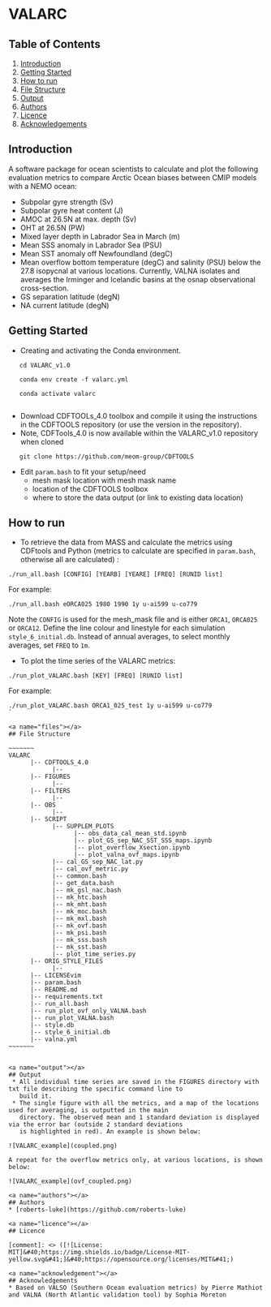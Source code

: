 # VALARC

## Table of Contents
1. [Introduction](#introduction)
2. [Getting Started](#getting_started)
3. [How to run](#howtorun)
4. [File Structure](#files)
5. [Output](#output)
6. [Authors](#authors)
7. [Licence](#licence)
8. [Acknowledgements](#acknowledgement)

<a name="introduction"></a>
## Introduction

A software package for ocean scientists to calculate and plot the following evaluation metrics to compare Arctic Ocean biases between CMIP models
  with a NEMO ocean:

   * Subpolar gyre strength (Sv)
   * Subpolar gyre heat content (J) 
   * AMOC at 26.5N at max. depth (Sv)
   * OHT at 26.5N (PW)
   * Mixed layer depth in Labrador Sea in March (m)
   * Mean SSS anomaly in Labrador Sea (PSU)
   * Mean SST anomaly off Newfoundland (degC)
   * Mean overflow bottom temperature (degC) and salinity (PSU) below the 27.8 isopycnal at various locations. Currently, VALNA isolates 
     and averages the Irminger and Icelandic basins at the osnap observational cross-section.
   * GS separation latitude (degN)
   * NA current latitude (degN)

<a name="getting_started"></a>
## Getting Started

* Creating and activating the Conda environment. 

```
   cd VALARC_v1.0

   conda env create -f valarc.yml
   
   conda activate valarc
   
```

* Download CDFTOOLs_4.0 toolbox and compile it using the instructions in the CDFTOOLS repository (or use the version in the repository).
* Note, CDFTools_4.0 is now available within the VALARC_v1.0 repository when cloned

```
   git clone https://github.com/meom-group/CDFTOOLS

```

* Edit `param.bash` to fit your setup/need
   * mesh mask location with mesh mask name
   * location of the CDFTOOLS toolbox
   * where to store the data output (or link to existing data location)
    
<a name="howtorun"></a>
## How to run
 * To retrieve the data from MASS and calculate the metrics using CDFtools and Python (metrics to calculate are 
   specified in `param.bash`, otherwise all are calculated) :
  
```
./run_all.bash [CONFIG] [YEARB] [YEARE] [FREQ] [RUNID list]
```
For example:
```
./run_all.bash eORCA025 1980 1990 1y u-ai599 u-co779
```

Note the `CONFIG` is used for the mesh_mask file and is either `ORCA1`, `ORCA025` or `ORCA12`.
Define the line colour and linestyle for each simulation `style_6_initial.db`.
Instead of annual averages, to select monthly averages, set `FREQ` to `1m`.

 * To plot the time series of the VALARC metrics:
```
./run_plot_VALARC.bash [KEY] [FREQ] [RUNID list]
```
For example:
```
./run_plot_VALARC.bash ORCA1_025_test 1y u-ai599 u-co779
`

<a name="files"></a>
## File Structure

~~~~~~~
VALARC
      |-- CDFTOOLS_4.0
            |--
      |-- FIGURES
            |--
      |-- FILTERS
            |-- 
      |-- OBS
            |-- 
      |-- SCRIPT
            |-- SUPPLEM_PLOTS
                  |-- obs_data_cal_mean_std.ipynb
                  |-- plot_GS_sep_NAC_SST_SSS_maps.ipynb
                  |-- plot_overflow_Xsection.ipynb
                  |-- plot_valna_ovf_maps.ipynb            
            |-- cal_GS_sep_NAC_lat.py
            |-- cal_ovf_metric.py
            |-- common.bash
            |-- get_data.bash
            |-- mk_gsl_nac.bash
            |-- mk_htc.bash
            |-- mk_mht.bash
            |-- mk_moc.bash
            |-- mk_mxl.bash
            |-- mk_ovf.bash
            |-- mk_psi.bash
            |-- mk_sss.bash
            |-- mk_sst.bash
            |-- plot_time_series.py
      |-- ORIG_STYLE_FILES
            |-- 
      |-- LICENSEvim
      |-- param.bash
      |-- README.md
      |-- requirements.txt
      |-- run_all.bash
      |-- run_plot_ovf_only_VALNA.bash
      |-- run_plot_VALNA.bash
      |-- style.db
      |-- style_6_initial.db
      |-- valna.yml
~~~~~~~


<a name="output"></a>
## Output
 * All individual time series are saved in the FIGURES directory with txt file describing the specific command line to 
   build it.
 * The single figure with all the metrics, and a map of the locations used for averaging, is outputted in the main 
   directory. The observed mean and 1 standard deviation is displayed via the error bar (outside 2 standard deviations 
   is highlighted in red). An example is shown below:

![VALARC_example](coupled.png)

A repeat for the overflow metrics only, at various locations, is shown below:

![VALARC_example](ovf_coupled.png)

<a name="authors"></a>
## Authors
* [roberts-luke](https://github.com/roberts-luke)

<a name="licence"></a>
## Licence

[comment]: <> ([![License: MIT]&#40;https://img.shields.io/badge/License-MIT-yellow.svg&#41;]&#40;https://opensource.org/licenses/MIT&#41;)

<a name="acknowledgement"></a>
## Acknowledgements
* Based on VALSO (Southern Ocean evaluation metrics) by Pierre Mathiot and VALNA (North Atlantic validation tool) by Sophia Moreton
